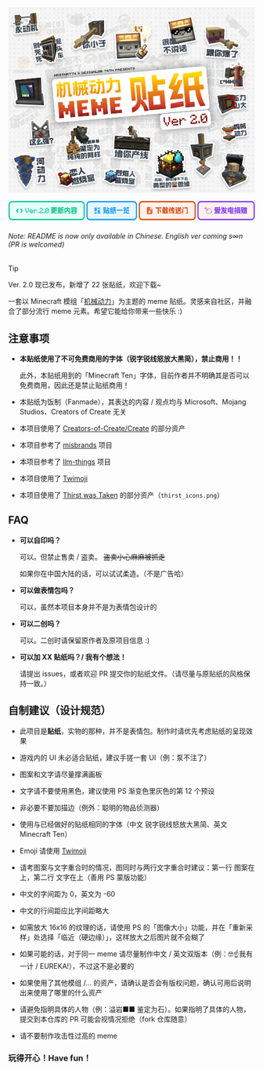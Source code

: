 ![](头图.png)


<div style="display: flex; gap: 2px">
  <a href="V2_UPDATE.md" style="display: inline-block;">
    <img src="assets_doc/Update.svg" alt="Update" height="40" />
  </a>
  <a href="STICKERS.md" style="display: inline-block;">
    <img src="assets_doc/Overview.svg" alt="Overview" height="40" />
  </a>
  <a href="https://github.com/hrsthrt74/create_mod_meme_stickers/releases/download/2.0/MEME.Ver.2.0.by.hrsthrt74.zip" style="display: inline-block;">
    <img src="assets_doc/Download.svg" alt="Download" height="40" />
  </a>
  <a href="https://afdian.com/a/hrsthrt74" style="display: inline-block;">
    <img src="assets_doc/Donate.svg" alt="Donate" height="40" />
  </a>
</div>


###### Note: README is now only available in Chinese. English ver coming s∞n (PR is welcomed)

> [!TIP]
> Ver. 2.0 现已发布，新增了 22 张贴纸，欢迎下载~

一套以 Minecraft 模组「[机械动力](https://github.com/Creators-of-Create/Create)」为主题的 meme 贴纸。灵感来自社区，并融合了部分流行 meme 元素。希望它能给你带来一些快乐 :)

## 注意事项
- **本贴纸使用了不可免费商用的字体（锐字锐线怒放大黑简），禁止商用！！**
  
  此外，本贴纸用到的「Minecraft Ten」字体，目前作者并不明确其是否可以免费商用，因此还是禁止贴纸商用！
- 本贴纸为饭制（Fanmade），其表达的内容 / 观点均与 Microsoft、Mojang Studios、Creators of Create 无关
- 本项目使用了 [Creators-of-Create/Create](https://github.com/Creators-of-Create/Create) 的部分资产
- 本项目参考了 [misbrands](https://github.com/mkrl/misbrands) 项目
- 本项目参考了 [llm-things](https://github.com/fenxer/llm-things) 项目
- 本项目使用了 [Twimoji](https://github.com/twitter/twemoji)
- 本项目使用了 [Thirst was Taken](https://github.com/ghen-git/Thirst-Mod?tab=License-1-ov-file#readme) 的部分资产（`thirst_icons.png`）

## FAQ
- **可以自印吗？**
  
  可以。但禁止售卖 / 盗卖。 ~~盗卖小心麻麻被抓走~~
  
  如果你在中国大陆的话，可以试试柔造。（不是广告哈）

- **可以做表情包吗？**
  
  可以，虽然本项目本身并不是为表情包设计的

- **可以二创吗？**
  
  可以。二创时请保留原作者及原项目信息 :)

- **可以加 XX 贴纸吗？/ 我有个想法！**

  请提出 issues，或者欢迎 PR 提交你的贴纸文件。（请尽量与原贴纸的风格保持一致。）

## 自制建议（设计规范）
- 此项目是**贴纸**，实物的那种，并不是表情包。制作时请优先考虑贴纸的呈现效果
- 游戏内的 UI 未必适合贴纸，建议手搓一套 UI（例：泵不注了）

- 图案和文字请尽量撑满画板
- 文字请不要使用黑色，建议使用 PS 渐变色里灰色的第 12 个预设
- 非必要不要加描边（例外：聪明的物品侦测器）

- 使用与已经做好的贴纸相同的字体（中文 锐字锐线怒放大黑简、英文 Minecraft Ten）
- Emoji 请使用 [Twimoji](https://github.com/twitter/twemoji)
- 请考图案与文字重合时的情况，图同时与两行文字重合时建议：第一行 图案在上，第二行 文字在上（善用 PS 蒙版功能）
- 中文的字间距为 0，英文为 -60
- 中文的行间距应比字间距略大

- 如需放大 16x16 的纹理的话，请使用 PS 的「图像大小」功能，并在「重新采样」处选择「临近（硬边缘）」，这样放大之后图片就不会糊了
- 如果可能的话，对于同一 meme 请尽量制作中文 / 英文双版本（例：🤓☝️我有一计 / EUREKA!），不过这不是必要的
- 如果使用了其他模组 /... 的资产，请确认是否会有版权问题，确认可用后说明出来使用了哪里的什么资产
- 请避免指明具体的人物（例：溢岩■■ 鉴定为石）。如果指明了具体的人物，提交到本仓库的 PR 可能会视情况拒绝（fork 仓库随意）
- 请不要制作攻击性过高的 meme

### 玩得开心！Have fun！
